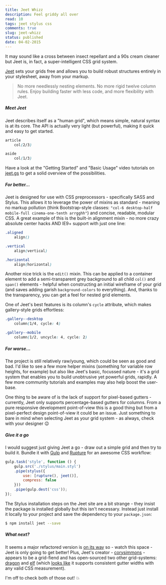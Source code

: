 ```yaml
---
title: Jeet Whizz
description: Feel griddy all over
read: 10
tags: jeet stylus css
comments: true
slug: jeet-whizz
status: published
date: 04-02-2015
---
```


It may sound like a cross between insect repellant and a 90s cream cleaner but Jeet is, in fact, a super-intelligent CSS grid system.

[Jeet](http://jeet.gs/) sets your grids free and allows you to build robust structures entirely in your stylesheet, away from your markup.

> No more needlessly nesting elements. No more rigid twelve column rules. Enjoy building faster with less code, and more flexibility with Jeet.

##### Meet Jeet

Jeet describes itself as a "human grid", which means simple, natural syntax is at its core. The API is actually very light (but powerful), making it quick and easy to get started.

```css
article
    col(2/3)

aside
    col(1/3)
```

Have a look at the "Getting Started" and "Basic Usage" video tutorials on [jeet.gs](http://jeet.gs/) to get a solid overview of the possibilities.

##### For better...

Jeet is designed for use with CSS preprocessors - specifically SASS and Stylus. This allows it to leverage the power of mixins as standard - meaning no markup pollution (think Bootstrap-style classes: `"col-6 desktop-half mobile-full cinema-one-tenth arrgghh"`) and concise, readable, modular CSS. A great example of this is the built-in alignment mixin - no more crazy absolute center hacks AND IE9+ support with just one line:

```css
.aligned
    align()

.vertical
    align(vertical)

.horizontal
    align(horizontal)
```

Another nice trick is the `edit()` mixin. This can be applied to a container element to add a semi-transparent grey background to all child `col()` and `span()` elements - helpful when constructing an initial wireframe of your grid (and saves adding garish `background-colors` to everything). And, thanks to the transparency, you can get a feel for nested grid elements.

One of Jeet's best features is its column's `cycle` attribute, which makes gallery-style grids effortless:

```css
.gallery--desktop
    column(1/4, cycle: 4)

.gallery--mobile
    column(1/2, uncycle: 4, cycle: 2)
```

##### For worse...

The project is still relatively raw/young, which could be seen as good and bad. I'd like to see a few more helper mixins (something for variable row heights, for example) but also like Jeet's basic, focussed nature - it's a grid system that enables you to build unobtrusive yet powerful grids, rapidly. A few more community tutorials and examples may also help boost the user-base.

One thing to be aware of is the lack of support for pixel-based gutters - currently, Jeet only supports percentage-based gutters for columns. From a pure responsive development point-of-view this is a good thing but from a pixel-perfect design point-of-view it could be an issue. Just something to bare in mind when selecting Jeet as your grid system - as always, check with your designer :wink:

##### Give it a go

I would suggest just giving Jeet a go - draw out a simple grid and then try to build it. Bundle it with [Gulp](http://gulpjs.com/) and [Rupture](https://github.com/jenius/rupture) for an awesome CSS workflow:

```js
gulp.task('style', function () {
    gulp.src('./stylus/main.styl')
    .pipe(stylus({
        use: [rupture(), jeet()],
        compress: false
    }))
    .pipe(gulp.dest('css'));
});
```

The Stylus installation steps on the Jeet site are a bit strange - they insist the package is installed globally but this isn't necessary. Instead just install it locally to your project and save the dependency to your `package.json`:

```bash
$ npm install jeet --save
```

##### What next?

It seems a major refactored version is [on its way](https://github.com/mojotech/jeet/issues/372#issuecomment-61809596) so - watch this space - Jeet is only going to get better! Plus, Jeet's creator - [corysimmons](https://github.com/corysimmons) - appears to be a grid-fiend and has open-sourced two other grid-systems: [dragon](https://github.com/corysimmons/dragon) and [elf](https://github.com/corysimmons/elf) (which [looks like](http://corysimmons.github.io/elf/) it supports consistent gutter widths with any valid CSS measurement).

I'm off to check both of those out! :boom:
